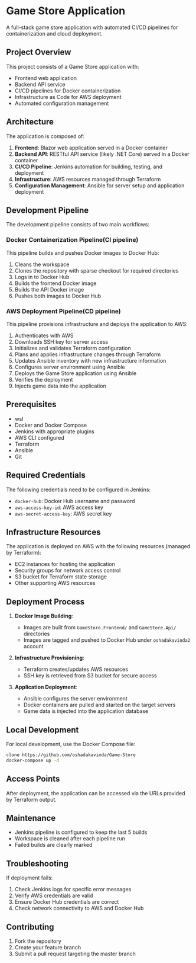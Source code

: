 # Game Store Application

A full-stack game store application with automated CI/CD pipelines for containerization and cloud deployment.

## Project Overview

This project consists of a Game Store application with:
- Frontend web application
- Backend API service
- CI/CD pipelines for Docker containerization
- Infrastructure as Code for AWS deployment
- Automated configuration management

## Architecture

The application is composed of:

1. **Frontend**: Blazor web application served in a Docker container
2. **Backend API**: RESTful API service (likely .NET Core) served in a Docker container
3. **CI/CD Pipeline**: Jenkins automation for building, testing, and deployment
4. **Infrastructure**: AWS resources managed through Terraform
5. **Configuration Management**: Ansible for server setup and application deployment

## Development Pipeline

The development pipeline consists of two main workflows:

### Docker Containerization Pipeline(CI pipeline)

This pipeline builds and pushes Docker images to Docker Hub:

1. Cleans the workspace
2. Clones the repository with sparse checkout for required directories
3. Logs in to Docker Hub
4. Builds the frontend Docker image
5. Builds the API Docker image
6. Pushes both images to Docker Hub

### AWS Deployment Pipeline(CD pipeline)

This pipeline provisions infrastructure and deploys the application to AWS:

1. Authenticates with AWS
2. Downloads SSH key for server access
3. Initializes and validates Terraform configuration
4. Plans and applies infrastructure changes through Terraform
5. Updates Ansible inventory with new infrastructure information
6. Configures server environment using Ansible
7. Deploys the Game Store application using Ansible
8. Verifies the deployment
9. Injects game data into the application

## Prerequisites
- wsl
- Docker and Docker Compose
- Jenkins with appropriate plugins
- AWS CLI configured
- Terraform
- Ansible
- Git

## Required Credentials

The following credentials need to be configured in Jenkins:

- `docker-hub`: Docker Hub username and password
- `aws-access-key-id`: AWS access key
- `aws-secret-access-key`: AWS secret key

## Infrastructure Resources

The application is deployed on AWS with the following resources (managed by Terraform):
- EC2 instances for hosting the application
- Security groups for network access control
- S3 bucket for Terraform state storage
- Other supporting AWS resources

## Deployment Process

1. **Docker Image Building**:
   - Images are built from `GameStore.Frontend/` and `GameStore.Api/` directories
   - Images are tagged and pushed to Docker Hub under `oshadakavinda2` account

2. **Infrastructure Provisioning**:
   - Terraform creates/updates AWS resources
   - SSH key is retrieved from S3 bucket for secure access

3. **Application Deployment**:
   - Ansible configures the server environment
   - Docker containers are pulled and started on the target servers
   - Game data is injected into the application database



## Local Development

For local development, use the Docker Compose file:

```bash
clone https://github.com/oshadakavinda/Game-Store
docker-compose up -d
```

## Access Points

After deployment, the application can be accessed via the URLs provided by Terraform output.

## Maintenance

- Jenkins pipeline is configured to keep the last 5 builds
- Workspace is cleaned after each pipeline run
- Failed builds are clearly marked

## Troubleshooting

If deployment fails:
1. Check Jenkins logs for specific error messages
2. Verify AWS credentials are valid
3. Ensure Docker Hub credentials are correct
4. Check network connectivity to AWS and Docker Hub

## Contributing

1. Fork the repository
2. Create your feature branch
3. Submit a pull request targeting the master branch
